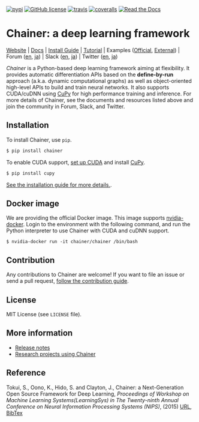 [![pypi](https://img.shields.io/pypi/v/chainer.svg)](https://pypi.python.org/pypi/chainer)
[![GitHub license](https://img.shields.io/github/license/pfnet/chainer.svg)](https://github.com/pfnet/chainer)
[![travis](https://img.shields.io/travis/pfnet/chainer/master.svg)](https://travis-ci.org/pfnet/chainer)
[![coveralls](https://img.shields.io/coveralls/pfnet/chainer.svg)](https://coveralls.io/github/pfnet/chainer)
[![Read the Docs](https://readthedocs.org/projects/chainer/badge/?version=stable)](http://docs.chainer.org/en/stable/?badge=stable)

# Chainer: a deep learning framework

[Website](http://chainer.org/)
| [Docs](http://docs.chainer.org/en/stable/)
| [Install Guide](http://docs.chainer.org/en/stable/install.html)
| [Tutorial](http://docs.chainer.org/en/stable/tutorial/)
| Examples ([Official](https://github.com/pfnet/chainer/blob/master/examples), [External](https://github.com/pfnet/chainer/wiki/External-examples))
| Forum ([en](https://groups.google.com/forum/#!forum/chainer), [ja](https://groups.google.com/forum/#!forum/chainer-jp))
| Slack ([en](https://bit.ly/chainer-slack), [ja](https://bit.ly/chainer-jp-slack))
| Twitter ([en](https://twitter.com/ChainerOfficial), [ja](https://twitter.com/ChainerJP))

*Chainer* is a Python-based deep learning framework aiming at flexibility.
It provides automatic differentiation APIs based on the **define-by-run** approach (a.k.a. dynamic computational graphs) as well as object-oriented high-level APIs to build and train neural networks.
It also supports CUDA/cuDNN using [CuPy](https://github.com/cupy/cupy) for high performance training and inference.
For more details of Chainer, see the documents and resources listed above and join the community in Forum, Slack, and Twitter.


## Installation

To install Chainer, use `pip`.

```sh
$ pip install chainer
```

To enable CUDA support, [set up CUDA](http://docs.nvidia.com/cuda/index.html#installation-guides) and install [CuPy](https://github.com/cupy/cupy).

```sh
$ pip install cupy
```

[See the installation guide for more details.](http://docs.chainer.org/en/stable/install.html).


## Docker image

We are providing the official Docker image.
This image supports [nvidia-docker](https://github.com/NVIDIA/nvidia-docker).
Login to the environment with the following command, and run the Python interpreter to use Chainer with CUDA and cuDNN support.

```
$ nvidia-docker run -it chainer/chainer /bin/bash
```


## Contribution

Any contributions to Chainer are welcome!
If you want to file an issue or send a pull request, [follow the contribution guide](https://docs.chainer.org/contribution.html).


## License

MIT License (see `LICENSE` file).


## More information

- [Release notes](https://github.com/pfnet/chainer/releases)
- [Research projects using Chainer](https://github.com/pfnet/chainer/wiki/Research-projects-using-Chainer)


## Reference

Tokui, S., Oono, K., Hido, S. and Clayton, J.,
Chainer: a Next-Generation Open Source Framework for Deep Learning,
*Proceedings of Workshop on Machine Learning Systems(LearningSys) in
The Twenty-ninth Annual Conference on Neural Information Processing Systems (NIPS)*, (2015)
[URL](http://learningsys.org/papers/LearningSys_2015_paper_33.pdf), [BibTex](chainer_bibtex.txt)
